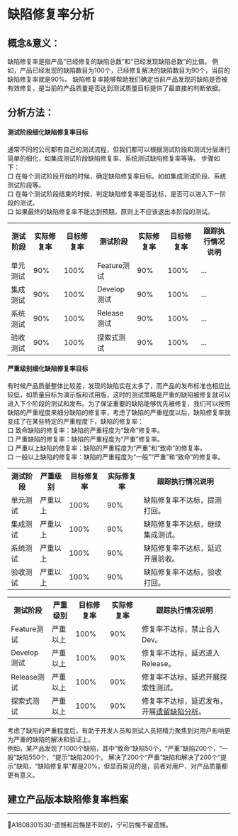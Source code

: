 # 缺陷修复率分析

## 概念&意义：
缺陷修复率是指产品“已经修复的缺陷总数”和“已经发现缺陷总数”的比值。
例如，产品已经发现的缺陷数目为100个，已经修复解决的缺陷数目为90个，当前的缺陷修复率就是90%。
缺陷修复率能够帮助我们确定当前产品发现的缺陷是否被有效修复，是当前的产品质量是否达到测试质量目标提供了最直接的判断依据。

## 分析方法：
#### 测试阶段细化缺陷修复率目标
通常不同的公司都有自己的测试流程，但我们都可以根据测试阶段和测试分层进行简单的细化，如集成测试阶段缺陷修复率、系统测试缺陷修复率等等。
步骤如下：   
口  在每个测试阶段开始的时候，确定缺陷修复率目标。如如集成测试阶段、系统测试阶段等。   
口  在每个测试阶段结束的时候，判定缺陷修复率是否达标，是否可以进入下一阶段的测试。   
口  如果最终的缺陷修复率不能达到预期，原则上不应该退出本阶段的测试。
<table>
	<tr>
		<th>测试阶段</th>
		<th>实际修复率</th>
		<th>目标修复率</th>
		<th>测试阶段</th>
		<th>实际修复率</th>
		<th>目标修复率</th>
		<th>跟踪执行情况说明</th>
	</tr>
	<tr>
		<td >单元测试</td>
		<td>90%</td>
		<td>100%</td>
		<td >Feature测试</td>
		<td>90%</td>
		<td>100%</td>
		<td>...</td>
	</tr>
	<tr>
		<td >集成测试</td>
		<td>90%</td>
		<td>100%</td>
		<td >Develop测试</td>
		<td>90%</td>
		<td>100%</td>
		<td>...</td>
	</tr>
	<tr>
		<td >系统测试</td>
		<td>90%</td>
		<td>100%</td>
		<td >Release测试</td>
		<td>90%</td>
		<td>100%</td>
		<td>...</td>
	</tr>
	<tr>
		<td >验收测试</td>
		<td>90%</td>
		<td>100%</td>
		<td >探索式测试</td>
		<td>90%</td>
		<td>100%</td>
		<td>...</td>
	</tr>
</table>

#### 严重级别细化缺陷修复率目标
有时候产品质量整体比较差，发现的缺陷实在太多了，而产品的发布标准也相应比较低，如质量目标为演示版和试用版，这时的测试策略是严重的缺陷被修复就可以进入下个阶段的测试和发布。为了保证重要的缺陷能够优先被修复，我们可以按照缺陷的严重程度来细分缺陷的修复率，考虑了缺陷的严重程度以后，缺陷修复率就变成了在某些特定的严重程度下，缺陷的修复率：    
口  致命缺陷的修复率：缺陷的严重程度为“致命”修复率。   
口  严重缺陷的修复率：缺陷的严重程度为“严重”修复率。   
口  严重以上缺陷的修复率：缺陷的严重程度为“严重”和“致命”的修复率。  
口  一般以上缺陷的修复率：缺陷的严重程度为“一般”“严重”和“致命”的修复率。 
<table>
	<tr>
		<th>测试阶段</th>
		<th>严重级别</th>
		<th>目标修复率</th>
		<th>实际修复率</th>
		<th>跟踪执行情况说明</th>
	</tr>
	<tr>
		<td>单元测试</td>
		<td>严重以上</td>
		<td>100%</td>
		<td>90%</td>
		<td>缺陷修复率不达标，提测打回。</td>
	</tr>
	<tr>
		<td>集成测试</td>
		<td>严重以上</td>
		<td>100%</td>
		<td>90%</td>
		<td>缺陷修复率不达标，继续集成测试。</td>
	</tr>
	<tr>
		<td>系统测试</td>
		<td>严重以上</td>
		<td>100%</td>
		<td>90%</td>
		<td>缺陷修复率不达标，延迟开展验收。</td>
	</tr>
	<tr>
		<td>验收测试</td>
		<td>严重以上</td>
		<td>100%</td>
		<td>90%</td>
		<td>缺陷修复率不达标，验收打回。</td>
	</tr>
</table>
 <table>
	<tr>
		<th>测试阶段</th>
		<th>严重级别</th>
		<th>目标修复率</th>
		<th>实际修复率</th>
		<th>跟踪执行情况说明</th>
	</tr>
	<tr>
		<td >Feature测试</td>
		<td>严重以上</td>
		<td>100%</td>
		<td>90%</td>
		<td>修复率不达标，禁止合入Dev。</td>
	</tr>
	<tr>
		<td >Develop测试</td>
		<td>严重以上</td>
		<td>100%</td>
		<td>90%</td>
		<td>修复率不达标，延迟进入Release。</td>
	</tr>
	<tr>
		<td >Release测试</td>
		<td>严重以上</td>
		<td>100%</td>
		<td>90%</td>
		<td>修复率不达标，延迟开展探索性测试。</td>
	</tr>
	<tr>
		<td >探索式测试</td>
		<td>严重以上</td>
		<td>100%</td>
		<td>90%</td>
		<td>修复率不达标，延迟发布，开展<a href="https://shen89s.github.io/#/books/遗留缺陷分析" target="_blank">遗留缺陷分析</a>。</td>
	</tr>
</table>

考虑了缺陷的严重程度后，有助于开发人员和测试人员把精力聚焦到对用户影响更为严重的缺陷的解决和验证上。   
例如，某产品发现了1000个缺陷，其中“致命”缺陷50个，“严重”缺陷200个，“一般”缺陷550个，“提示”缺陷200个。
解决了200个“严重”缺陷和解决了200个“提示”缺陷，“缺陷修复率”都是20%，但显而易见的是，前者对用户、对产品质量都更有意义。

## 建立产品版本缺陷修复率档案


* * *
:bell:A1808301530-遗憾和后悔是不同的，宁可后悔不留遗憾。
